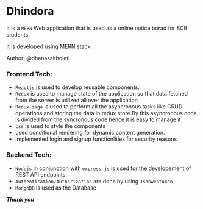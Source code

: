 # Dhindora

It is a `MERN` Web application that is used as a online notice borad for SCB students

It is developed using MERN stack

Author: @dhanasaitholeti

### Frontend Tech:

- `Reactjs` is used to develop reusable components.
- `Redux` is used to manage state of the application so that data fetched from the server is utilized all over the application
- `Redux-saga` is used to perform all the asyncronous tasks like CRUD operations and storing the data in redux store.By this asyncronous code is divided from the syncronous code hence it is easy to manage it
- `css` is used to style the components
- used conditional rendering for dynamic content generation.
- implemented login and signup functionlities for security reasons

### Backend Tech:

- `Nodejs` in conjunction with `express js` is used for the developement of REST API endpoints
- `Authentication/Authorization` are done by using `Jsonwebtoken`
- `MongoDB` is used as the Database


 
___Thank you___
